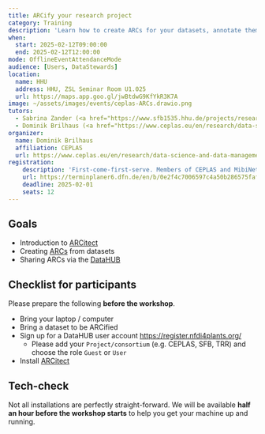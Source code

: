 ```yaml
---
title: ARCify your research project
category: Training
description: 'Learn how to create ARCs for your datasets, annotate them with metadata and share them via the DataHUB.'
when:
  start: 2025-02-12T09:00:00
  end: 2025-02-12T12:00:00
mode: OfflineEventAttendanceMode
audience: [Users, DataStewards]
location:
  name: HHU
  address: HHU, ZSL Seminar Room U1.025
  url: https://maps.app.goo.gl/jwBtdwG9KfYkR3K7A
image: ~/assets/images/events/ceplas-ARCs.drawio.png
tutors:
  - Sabrina Zander (<a href="https://www.sfb1535.hhu.de/projects/research-area-z/z03">MibiNet</a>)
  - Dominik Brilhaus (<a href="https://www.ceplas.eu/en/research/data-science-and-data-management">CEPLAS Data</a>)
organizer:
  name: Dominik Brilhaus
  affiliation: CEPLAS
  url: https://www.ceplas.eu/en/research/data-science-and-data-management
registration:
    description: 'First-come-first-serve. Members of CEPLAS and MibiNet have priority. Everyone else is welcome, if seats are available.' 
    url: https://terminplaner6.dfn.de/en/b/0e2f4c7006597c4a50b286575faf606e-977479
    deadline: 2025-02-01
    seats: 12
---
```


## Goals

- Introduction to <a href="https://nfdi4plants.github.io/nfdi4plants.knowledgebase/arcitect/" target="_blank">ARCitect</a>
- Creating <a href="https://arc-rdm.org/" target="_blank">ARCs</a> from datasets
- Sharing ARCs via the <a href="https://nfdi4plants.org/nfdi4plants.knowledgebase/datahub" target="_blank">DataHUB</a>

## Checklist for participants

Please prepare the following **before the workshop**.

- Bring your laptop / computer
- Bring a dataset to be ARCified
- Sign up for a DataHUB user account https://register.nfdi4plants.org/
  - Please add your `Project/consortium` (e.g. CEPLAS, SFB, TRR) and choose the role `Guest` or `User`
- Install <a href="https://nfdi4plants.github.io/nfdi4plants.knowledgebase/arcitect/" target="_blank">ARCitect</a>

## Tech-check

Not all installations are perfectly straight-forward. We will be available **half an hour before the workshop starts** to help you get your machine up and running.
